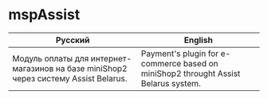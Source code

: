 # mspAssist

| Русский  | English  |
|----------|----------|
|Модуль оплаты для интернет-магазинов на базе miniShop2 через систему Assist Belarus.|Payment's plugin for e-commerce based on miniShop2 throught Assist Belarus system.|


